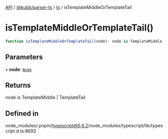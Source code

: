 [API](../../../../../packages.md) / [@kubb/parser-ts](../../../index.md) / [ts](../index.md) / isTemplateMiddleOrTemplateTail

# isTemplateMiddleOrTemplateTail()

```ts
function isTemplateMiddleOrTemplateTail(node): node is TemplateMiddle | TemplateTail
```

## Parameters

• **node**: [`Node`](../interfaces/Node.md)

## Returns

node is TemplateMiddle \| TemplateTail

## Defined in

node\_modules/.pnpm/typescript@5.6.2/node\_modules/typescript/lib/typescript.d.ts:8692
